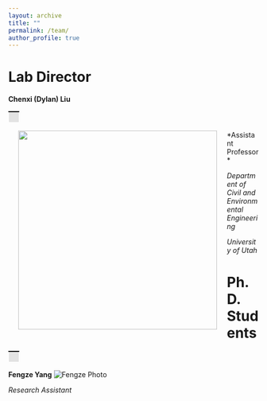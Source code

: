 ```yaml
---
layout: archive
title: ""
permalink: /team/
author_profile: true
---
```


# **Lab Director**
 **Chenxi (Dylan) Liu**
<table>
    <tr>
        <td style="background-color: #E3E3E3; border-top: 2px solid black; border-bottom: 0.05px solid white; border-left: 0.05px solid white; border-right: 0.05px solid white; padding: 10px; height: 1px;">
        </td>
    </tr>
</table>

<img style="float: left" src="https://chenxiliu-dylan.github.io/images/Chenxi_4_5_3.JPG" width="400" hspace="20">
*Assistant Professor*

*Department of Civil and Environmental Engineering*

*University of Utah*


# **Ph.D. Students**
<table>
    <tr>
        <td style="background-color: #E3E3E3; border-top: 2px solid black; border-bottom: 0.05px solid white; border-left: 0.05px solid white; border-right: 0.05px solid white; padding: 10px; height: 1px;">
        </td>
    </tr>
</table>

**Fengze Yang**
![Fengze Photo](https://chenxiliu-dylan.github.io/images/fengze.jpg "Fengze's photo")

*Research Assistant*
